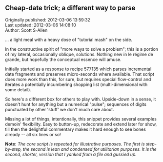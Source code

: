 ## Cheap-date trick; a different way to parse  
Originally published: 2012-03-06 13:59:32  
Last updated: 2012-03-06 14:08:10  
Author: Scott S-Allen  
  
... a light meal with a heavy dose of "tutorial mash" on the side.

In the constructive spirit of "more ways to solve a problem"; this is a portion of my lateral, occasionally oblique, solutions. Nothing new in le régime de grande, but hopefully the conceptual essence will amuse.

Initially started as a response to recipe 577135 which parses incremental date fragments and preserves micro-seconds where available. That script does more work than this, for sure, but requires special flow-control and iterates a potentially incumbering shopping list (multi-dimensional with some detail).

So here's a different box for others to play with. Upside-down in a sense, it doesn't hunt for anything but a numerical "pulse"; sequences of digits punctuated by other 'stuff' we don't much care about.

Missing a lot of things, intentionally, this snippet provides several examples demoin' flexibility. Easy to button-up, redecorate and extend later for show, till then the delightful commentary makes it hard enough to see bones already -- all six lines or so!

**Note:** *The core script is repeated for illustrative purposes. The first is step-by-step, the second is lean and condensed for utilitarian purposes. It is the second, shorter, version that I yanked from a file and gussied up.*
